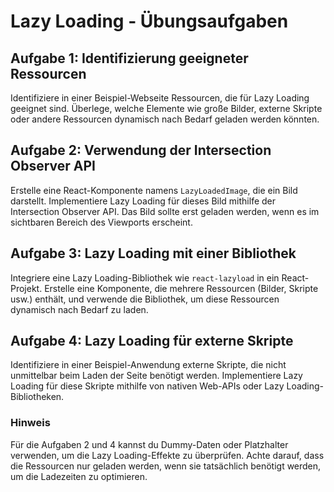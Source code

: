 # Lazy Loading - Übungsaufgaben

## Aufgabe 1: Identifizierung geeigneter Ressourcen

Identifiziere in einer Beispiel-Webseite Ressourcen, die für Lazy Loading geeignet sind. Überlege, welche Elemente wie große Bilder, externe Skripte oder andere Ressourcen dynamisch nach Bedarf geladen werden könnten.

## Aufgabe 2: Verwendung der Intersection Observer API

Erstelle eine React-Komponente namens `LazyLoadedImage`, die ein Bild darstellt. Implementiere Lazy Loading für dieses Bild mithilfe der Intersection Observer API. Das Bild sollte erst geladen werden, wenn es im sichtbaren Bereich des Viewports erscheint.

## Aufgabe 3: Lazy Loading mit einer Bibliothek

Integriere eine Lazy Loading-Bibliothek wie `react-lazyload` in ein React-Projekt. Erstelle eine Komponente, die mehrere Ressourcen (Bilder, Skripte usw.) enthält, und verwende die Bibliothek, um diese Ressourcen dynamisch nach Bedarf zu laden.

## Aufgabe 4: Lazy Loading für externe Skripte

Identifiziere in einer Beispiel-Anwendung externe Skripte, die nicht unmittelbar beim Laden der Seite benötigt werden. Implementiere Lazy Loading für diese Skripte mithilfe von nativen Web-APIs oder Lazy Loading-Bibliotheken.

### Hinweis

Für die Aufgaben 2 und 4 kannst du Dummy-Daten oder Platzhalter verwenden, um die Lazy Loading-Effekte zu überprüfen. Achte darauf, dass die Ressourcen nur geladen werden, wenn sie tatsächlich benötigt werden, um die Ladezeiten zu optimieren.
